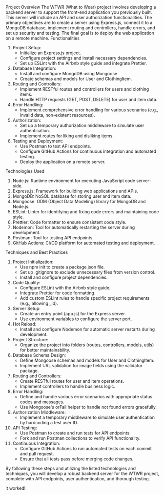 Project Overview
The WTWR (What to Wear) project involves developing a backend server to support the front-end application you previously built. This server will include an API and user authorization functionalities. The primary objectives are to create a server using Express.js, connect it to a MongoDB database, implement routing and controllers, handle errors, and set up security and testing. The final goal is to deploy the web application on a remote machine.
Functionalities

1. Project Setup:
   - Initialize an Express.js project.
   - Configure project settings and install necessary dependencies.
   - Set up ESLint with the Airbnb style guide and integrate Prettier.
2. Database Integration:
   - Install and configure MongoDB using Mongoose.
   - Create schemas and models for User and ClothingItem.
3. Routing and Controllers:
   - Implement RESTful routes and controllers for users and clothing items.
   - Handle HTTP requests (GET, POST, DELETE) for user and item data.
4. Error Handling:
   - Implement comprehensive error handling for various scenarios (e.g., invalid data, non-existent resources).
5. Authorization:
   - Set up a temporary authorization middleware to simulate user authentication.
   - Implement routes for liking and disliking items.
6. Testing and Deployment:
   - Use Postman to test API endpoints.
   - Configure GitHub Actions for continuous integration and automated testing.
   - Deploy the application on a remote server.

Technologies Used

1. Node.js: Runtime environment for executing JavaScript code server-side.
2. Express.js: Framework for building web applications and APIs.
3. MongoDB: NoSQL database for storing user and item data.
4. Mongoose: ODM (Object Data Modeling) library for MongoDB and Node.js.
5. ESLint: Linter for identifying and fixing code errors and maintaining code style.
6. Prettier: Code formatter to ensure consistent code style.
7. Nodemon: Tool for automatically restarting the server during development.
8. Postman: Tool for testing API endpoints.
9. GitHub Actions: CI/CD platform for automated testing and deployment.

Techniques and Best Practices

1. Project Initialization:
   - Use npm init to create a package.json file.
   - Set up .gitignore to exclude unnecessary files from version control.
   - Install and configure project dependencies.
2. Code Quality:
   - Configure ESLint with the Airbnb style guide.
   - Integrate Prettier for code formatting.
   - Add custom ESLint rules to handle specific project requirements (e.g., allowing \_id).
3. Server Setup:
   - Create an entry point (app.js) for the Express server.
   - Use environment variables to configure the server port.
4. Hot Reload:
   - Install and configure Nodemon for automatic server restarts during development.
5. Project Structure:
   - Organize the project into folders (routes, controllers, models, utils) for better maintainability.
6. Database Schema Design:
   - Define Mongoose schemas and models for User and ClothingItem.
   - Implement URL validation for image fields using the validator package.
7. Routing and Controllers:
   - Create RESTful routes for user and item operations.
   - Implement controllers to handle business logic.
8. Error Handling:
   - Define and handle various error scenarios with appropriate status codes and messages.
   - Use Mongoose's orFail helper to handle not found errors gracefully.
9. Authorization Middleware:
   - Implement a temporary middleware to simulate user authentication by hardcoding a test user ID.
10. API Testing:
    - Use Postman to create and run tests for API endpoints.
    - Fork and run Postman collections to verify API functionality.
11. Continuous Integration:
    - Configure GitHub Actions to run automated tests on each commit and pull request.
    - Ensure that all tests pass before merging code changes.

By following these steps and utilizing the listed technologies and techniques, you will develop a robust backend server for the WTWR project, complete with API endpoints, user authentication, and thorough testing.



it worked!
